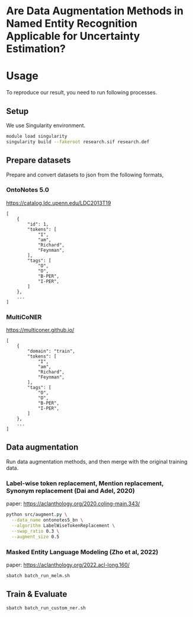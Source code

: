 # Are Data Augmentation Methods in Named Entity Recognition Applicable for Uncertainty Estimation?


# Usage

To reproduce our result, you need to run following processes.

## Setup

We use Singularity environment.

```bash
module load singularity
singularity build --fakeroot research.sif research.def
```


## Prepare datasets

Prepare and convert datasets to json from the following formats, 


### OntoNotes 5.0

https://catalog.ldc.upenn.edu/LDC2013T19 

```
[
    {
        "id": 1,
        "tokens": [
            "I",
            "am",
            "Richard",
            "Feynman",
        ],
        "tags": [
            "O",
            "O",
            "B-PER",
            "I-PER",
        ]
    },
    ...
]
```


### MultiCoNER

https://multiconer.github.io/ 

```
[
    {
        "domain": "train",
        "tokens": [
            "I",
            "am",
            "Richard",
            "Feynman",
        ],
        "tags": [
            "O",
            "O",
            "B-PER",
            "I-PER",
        ]
    },
    ...
]
```


## Data augmentation

Run data augmentation methods, and then merge with the original training data.


### Label-wise token replacement, Mention replacement, Synonym replacement (Dai and Adel, 2020)

paper: https://aclanthology.org/2020.coling-main.343/ 


```bash
python src/augment.py \
  --data_name ontonotes5_bn \
  --algorithm LabelWiseTokenReplacement \
  --swap_ratio 0.3 \
  --augment_size 0.5
```


### Masked Entity Language Modeling (Zho et al, 2022)

paper: https://aclanthology.org/2022.acl-long.160/

```bash
sbatch batch_run_melm.sh
```


## Train & Evaluate

```bash
sbatch batch_run_custom_ner.sh
```
